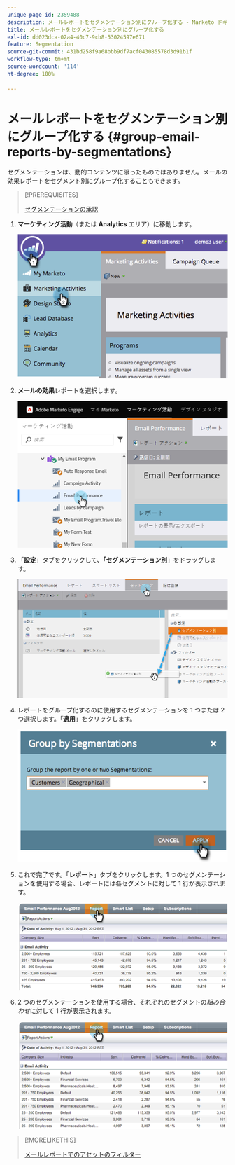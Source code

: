 ```yaml
---
unique-page-id: 2359488
description: メールレポートをセグメンテーション別にグループ化する - Marketo ドキュメント - 製品ドキュメント
title: メールレポートをセグメンテーション別にグループ化する
exl-id: dd023dca-02a4-40c7-9cb8-53024597e671
feature: Segmentation
source-git-commit: 431bd258f9a68bbb9df7acf043085578d3d91b1f
workflow-type: tm+mt
source-wordcount: '114'
ht-degree: 100%

---
```


# メールレポートをセグメンテーション別にグループ化する {#group-email-reports-by-segmentations}

セグメンテーションは、動的コンテンツに限ったものではありません。メールの効果レポートをセグメント別にグループ化することもできます。

>[!PREREQUISITES]
>
>[セグメンテーションの承認](/help/marketo/product-docs/personalization/segmentation-and-snippets/segmentation/approve-a-segmentation.md)

1. **マーケティング活動**（または **Analytics** エリア）に移動します。

   ![](assets/image2014-9-16-9-3a15-3a58.png)

1. **メールの効果**&#x200B;レポートを選択します。

   ![](assets/image2014-9-16-9-3a16-3a6.png)

1. 「**設定**」タブをクリックして、**「セグメンテーション別**」をドラッグします。

   ![](assets/image2014-9-16-9-3a16-3a59.png)

1. レポートをグループ化するのに使用するセグメンテーションを 1 つまたは 2 つ選択します。「**適用**」をクリックします。

   ![](assets/image2014-9-16-9-3a17-3a9.png)

1. これで完了です。「**レポート**」タブをクリックします。1 つのセグメンテーションを使用する場合、レポートには各セグメントに対して 1 行が表示されます。

   ![](assets/image2014-9-16-9-3a17-3a17.png)

1. 2 つのセグメンテーションを使用する場合、それぞれのセグメントの&#x200B;_組み合わせ_&#x200B;に対して 1 行が表示されます。

   ![](assets/image2014-9-16-9-3a17-3a26.png)

>[!MORELIKETHIS]
>
>[メールレポートでのアセットのフィルター](/help/marketo/product-docs/reporting/basic-reporting/report-activity/filter-assets-in-an-email-report.md)
